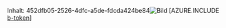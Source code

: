 Inhalt: 452dfb05-2526-4dfc-a5de-fdcda424be84![Bild](20e8881c-16b0-4484-8746-23f3e18d4f3f.png)
[AZURE.INCLUDE [b-token](6a1124a0-7bd9-4716-9f85-48e5e21d9299.md)]

